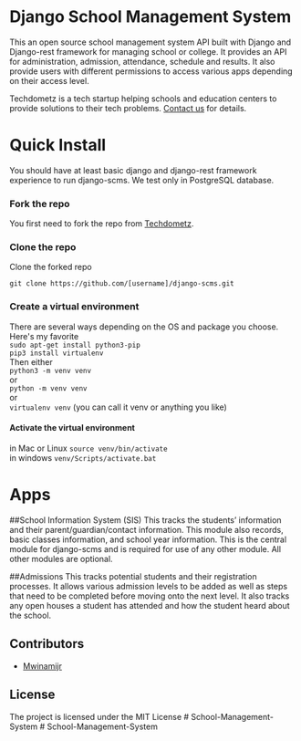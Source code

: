 # Django School Management System
This an open source school management system API built with Django and Django-rest framework for managing school or college. It provides an API for administration, admission, attendance, schedule and results. It also provide users with different permissions to access various apps depending on their access level.

Techdometz is a tech startup helping schools and education centers to provide solutions to their tech problems. 
[Contact us](http://techdometz.com/contact-us/) for details.

# Quick Install
You should have at least basic django and django-rest framework experience to run django-scms. We test only in PostgreSQL database.

### Fork the repo
You first need to fork the repo from [Techdometz](https://github.com/TechDometz/django-scms).
### Clone the repo
Clone the forked repo

`git clone https://github.com/[username]/django-scms.git`  

### Create a virtual environment

There are several ways depending on the OS and package you choose. Here's my favorite  
`sudo apt-get install python3-pip`  
`pip3 install virtualenv`  
Then either  
`python3 -m venv venv`  
or  
`python -m venv venv`  
or  
`virtualenv venv` (you can call it venv or anything you like)

#### Activate the virtual environment  

in Mac or Linux
`source venv/bin/activate`  
in windows
`venv/Scripts/activate.bat`  

# Apps

##School Information System (SIS)
This tracks the students’ information and their parent/guardian/contact information. This module also records, basic classes information, and school year information. This is the central module for django-scms and is required for use of any other module. All other modules are optional.

##Admissions
This tracks potential students and their registration processes. It allows various admission levels to be added as well as steps that need to be completed before moving onto the next level. It also tracks any open houses a student has attended and how the student heard about the school.

## Contributors

- [Mwinamijr](https://github.com/mwinamijr)

## License

The project is licensed under the MIT License
#   S c h o o l - M a n a g e m e n t - S y s t e m  
 #   S c h o o l - M a n a g e m e n t - S y s t e m  
 